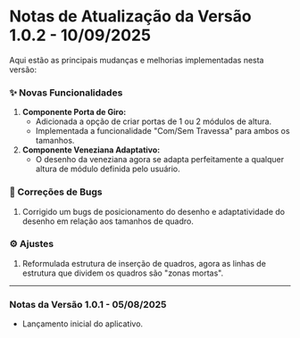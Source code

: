 # Notas de Atualização da Versão 1.0.2 - 10/09/2025

Aqui estão as principais mudanças e melhorias implementadas nesta versão:

### ✨ Novas Funcionalidades
1.  **Componente Porta de Giro:**
    * Adicionada a opção de criar portas de 1 ou 2 módulos de altura.
    * Implementada a funcionalidade "Com/Sem Travessa" para ambos os tamanhos.
2.  **Componente Veneziana Adaptativo:**
    * O desenho da veneziana agora se adapta perfeitamente a qualquer altura de módulo definida pelo usuário.

### 🐛 Correções de Bugs
1.  Corrigido um bugs de posicionamento do desenho e adaptatividade do desenho em relação aos tamanhos de quadro.

### ⚙️ Ajustes
1.  Reformulada estrutura de inserção de quadros, agora as linhas de estrutura que dividem os quadros são "zonas mortas".

---

### **Notas da Versão 1.0.1** - 05/08/2025
* Lançamento inicial do aplicativo.
